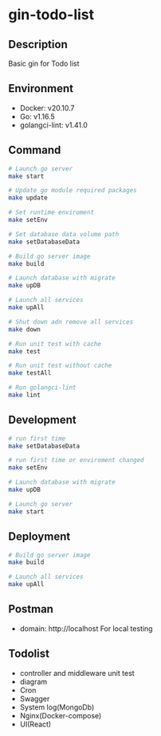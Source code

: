 # gin-todo-list

## Description

Basic gin for Todo list

## Environment

- Docker: v20.10.7
- Go: v1.16.5
- golangci-lint: v1.41.0

## Command

```bash
# Launch go server
make start

# Update go module required packages
make update

# Set runtime enviroment
make setEnv

# Set database data volume path
make setDatabaseData

# Build go server image
make build

# Launch database with migrate
make upDB

# Launch all services
make upAll

# Shut down adn remove all services
make down

# Run unit test with cache
make test

# Run unit test without cache
make testAll

# Run golangci-lint
make lint
```

## Development

```bash
# run first time
make setDatabaseData

# run first time or enviroment changed
make setEnv

# Launch database with migrate
make upDB

# Launch go server
make start
```

## Deployment

```bash
# Build go server image
make build

# Launch all services
make upAll
```

## Postman

- domain: http://localhost
  For local testing

## Todolist

- controller and middleware unit test
- diagram
- Cron
- Swagger
- System log(MongoDb)
- Nginx(Docker-compose)
- UI(React)
